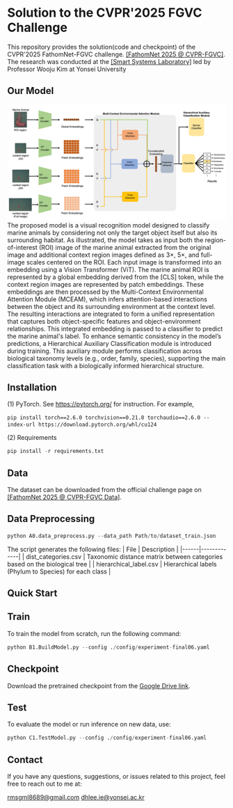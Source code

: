 # Solution to the CVPR'2025 FGVC Challenge
This repository provides the solution(code and checkpoint) of the CVPR'2025 FathomNet-FGVC challenge.
[[FathomNet 2025 @ CVPR-FGVC]](https://www.kaggle.com/competitions/fathomnet-2025/overview). 
The research was conducted at the [[Smart Systems Laboratory]](http://smartweb.yonsei.ac.kr/) led by Professor Wooju Kim at Yonsei University 
## Our Model 
![Figure1.jpg](figure/Figure1.jpg)
The proposed model is a visual recognition model designed to classify marine animals by considering not only the target object itself but also its surrounding habitat. As illustrated, the model takes as input both the region-of-interest (ROI) image of the marine animal extracted from the original image and additional context region images defined as 3×, 5×, and full-image scales centered on the ROI. Each input image is transformed into an embedding using a Vision Transformer (ViT). The marine animal ROI is represented by a global embedding derived from the [CLS] token, while the context region images are represented by patch embeddings.
These embeddings are then processed by the Multi-Context Environmental Attention Module (MCEAM), which infers attention-based interactions between the object and its surrounding environment at the context level. The resulting interactions are integrated to form a unified representation that captures both object-specific features and object-environment relationships. This integrated embedding is passed to a classifier to predict the marine animal's label.
To enhance semantic consistency in the model’s predictions, a Hierarchical Auxiliary Classification module is introduced during training. This auxiliary module performs classification across biological taxonomy levels (e.g., order, family, species), supporting the main classification task with a biologically informed hierarchical structure.


## Installation
(1) PyTorch. See https://pytorch.org/ for instruction. For example,
```
pip install torch==2.6.0 torchvision==0.21.0 torchaudio==2.6.0 --index-url https://download.pytorch.org/whl/cu124
```
(2) Requirements
```python
pip install -r requirements.txt
```

## Data
The dataset can be downloaded from the official challenge page on [[FathomNet 2025 @ CVPR-FGVC Data]](https://www.kaggle.com/competitions/fathomnet-2025/data).

## Data Preprocessing
```python
python A0.data_preprocess.py --data_path Path/to/dataset_train.json
```
The script generates the following files:
| File | Description |
|------|-------------|
| dist_categories.csv | Taxonomic distance matrix between categories based on the biological tree |
| hierarchical_label.csv | Hierarchical labels (Phylum to Species) for each class |

## Quick Start
## Train
To train the model from scratch, run the following command:
```python
python B1.BuildModel.py --config ./config/experiment-final06.yaml
```
## Checkpoint
Download the pretrained checkpoint from the [Google Drive link](https://drive.google.com/file/d/14cig7fanfNMsC2WFFBvbeuJMwYnogy8g/view?usp=sharing).
## Test
To evaluate the model or run inference on new data, use:
```python
python C1.TestModel.py --config ./config/experiment-final06.yaml
```
## Contact
If you have any questions, suggestions, or issues related to this project, feel free to reach out to me at:

rmsgml8689@gmail.com
dhlee.ie@yonsei.ac.kr